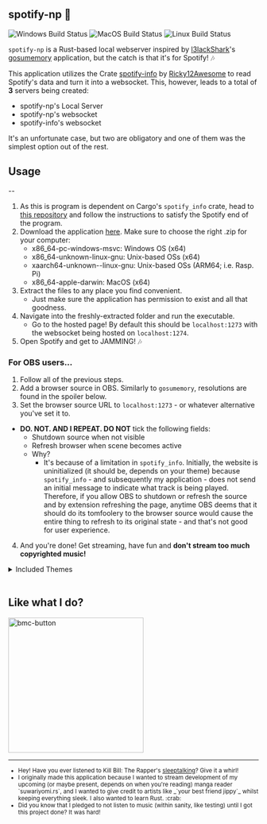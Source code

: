 ## spotify-np :crab:

![Windows Build Status](https://img.shields.io/github/workflow/status/Nowaaru/spotify-np/Publish%20%28windows%29?style=for-the-badge&label=Windows)
![MacOS Build Status](https://img.shields.io/github/workflow/status/Nowaaru/spotify-np/Publish%20%28mac%29?style=for-the-badge&label=MacOS)
![Linux Build Status](https://img.shields.io/github/workflow/status/Nowaaru/spotify-np/Publish%20%28linux%29?style=for-the-badge&label=Linux)

`spotify-np` is a Rust-based local webserver inspired by [l3lackShark](https://github.com/l3lackShark)'s [gosumemory](https://github.com/l3lackShark/gosumemory) application, but the catch is that it's for Spotify! :notes:

This application utilizes the Crate [spotify-info](https://crates.io/crates/spotify_info) by [Ricky12Awesome](https://crates.io/users/Ricky12Awesome) to read Spotify's data and turn it into a websocket. This, however, leads to a total of **3** servers being created:

-   spotify-np's Local Server
-   spotify-np's websocket
-   spotify-info's websocket

It's an unfortunate case, but two are obligatory and one of them was the simplest option out of the rest.

## Usage

--

1. As this is program is dependent on Cargo's `spotify_info` crate, head to [this repository](https://github.com/Ricky12Awesome/spotify_info) and follow the instructions to satisfy the Spotify end of the program.
2. Download the application [here](https://github.com/Nowaaru/spotify-np/releases). Make sure to choose the right .zip for your computer:
    - x86_64-pc-windows-msvc: Windows OS (x64)
    - x86_64-unknown-linux-gnu: Unix-based OSs (x64)
    - xaarch64-unknown--linux-gnu: Unix-based OSs (ARM64; i.e. Rasp. Pi)
    - x86_64-apple-darwin: MacOS (x64)
3. Extract the files to any place you find convenient.
    - Just make sure the application has permission to exist and all that goodness.
4. Navigate into the freshly-extracted folder and run the executable.
    - Go to the hosted page! By default this should be `localhost:1273` with the websocket being hosted on `localhost:1274`.
5. Open Spotify and get to JAMMING! :notes:

### For OBS users...

1. Follow all of the previous steps.
2. Add a browser source in OBS. Similarly to `gosumemory`, resolutions are found in the spoiler below.
3. Set the browser source URL to `localhost:1273` - or whatever alternative you've set it to.

-   **DO. NOT. AND I REPEAT. DO NOT** tick the following fields:
    -   Shutdown source when not visible
    -   Refresh browser when scene becomes active
    -   Why?
        -   It's because of a limitation in `spotify_info`. Initially, the website is uninitialized (it should be, depends on your theme) because `spotify_info` - and subsequently my application - does not send an initial message to indicate what track is being played. Therefore, if you allow OBS to shutdown or refresh the source and by extension refreshing the page, anytime OBS deems that it should do its tomfoolery to the browser source would cause the entire thing to refresh to its original state - and that's not good for user experience.

4. And you're done! Get streaming, have fun and **don't stream too much copyrighted music!**

<details>
    <summary>Included Themes</summary>
    Pictures TBD when I make the themes repo.
</details>
<br />

## Like what I do?

<a href="https://www.buymeacoffee.com/noire">
<img width="272" alt="bmc-button" src="https://user-images.githubusercontent.com/16274568/185726271-65d08167-e68c-49b1-bc12-8813b73cf0c0.png"></a>

---

<sup>
 <ul>
<li>
Hey! Have you ever listened to Kill Bill: The Rapper's <a href="https://open.spotify.com/track/0Tcs9OG5IwiDaEN6gu7Dc9?si=1c345b9d23b146dd">sleeptalking</a>? Give it a whirl! 
</li>
<li>
 I originally made this application because I wanted to stream development of my upcoming (or maybe present, depends on when you're reading) manga reader `suwariyomi.rs`, and I wanted to give credit to artists like _`your best friend jippy`_ whilst keeping everything sleek. I also wanted to learn Rust. :crab:
</li>
<li>
  Did you know that I pledged to not listen to music (within sanity, like testing) until I got this project done? It was hard!
</li>
 </ul>
</sup>
